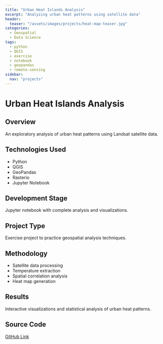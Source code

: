 ```yaml
---
title: "Urban Heat Islands Analysis"
excerpt: "Analyzing urban heat patterns using satellite data"
header:
  teaser: "/assets/images/projects/heat-map-teaser.jpg"
categories:
  - Geospatial
  - Data Science
tags:
  - python
  - QGIS
  - exercise
  - notebook
  - geopandas
  - remote-sensing
sidebar:
  nav: "projects"
---
```


# Urban Heat Islands Analysis

## Overview
An exploratory analysis of urban heat patterns using Landsat satellite data.

## Technologies Used
- Python
- QGIS
- GeoPandas
- Rasterio
- Jupyter Notebook

## Development Stage
Jupyter notebook with complete analysis and visualizations.

## Project Type
Exercise project to practice geospatial analysis techniques.

## Methodology
- Satellite data processing
- Temperature extraction
- Spatial correlation analysis
- Heat map generation

## Results
Interactive visualizations and statistical analysis of urban heat patterns.

## Source Code
[GitHub Link](https://github.com/your-username/urban-heat-analysis) 